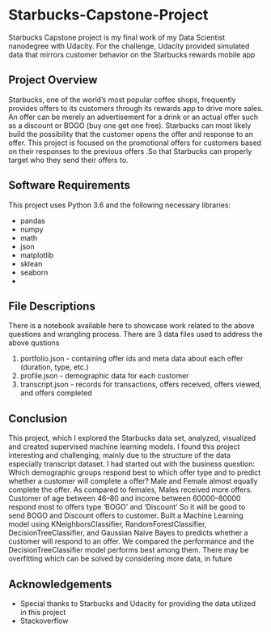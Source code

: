 # Starbucks-Capstone-Project
Starbucks Capstone project is my final work of my Data Scientist nanodegree with Udacity. For the challenge, Udacity provided simulated data that mirrors customer behavior on the Starbucks rewards mobile app

## Project Overview
Starbucks, one of the world’s most popular coffee shops, frequently provides offers to its customers through its rewards app to drive more sales. An offer can be merely an advertisement for a drink or an actual offer such as a discount or BOGO (buy one get one free).  Starbucks can most likely build the possibility that the customer opens the offer and response to an offer. This project is focused on the promotional offers for customers based on their responses to the previous offers .So that Starbucks can properly target who they send their offers to.

## Software Requirements
This project uses Python 3.6 and the following necessary libraries:
-	pandas
-	numpy
-	math
-	json
-	matplotlib
-	sklean
-	seaborn
- 

## File Descriptions
There is a notebook available here to showcase work related to the above questions and wrangling process. There are 3 data files used to address the above qustions
1.	portfolio.json - containing offer ids and meta data about each offer (duration, type, etc.)
2.	profile.json - demographic data for each customer
3.	transcript.json - records for transactions, offers received, offers viewed, and offers completed


## Conclusion
This project, which I explored the Starbucks data set, analyzed, visualized and created supervised machine learning models. I found this project interesting and challenging, mainly due to the structure of the data especially transcript dataset. I had started out with the business question:
Which demographic groups respond best to which offer type and to predict whether a customer will complete a offer?
Male and Female almost equally complete the offer. As compared to females, Males received more offers. Customer of age between 46–80 and income between 60000–80000 respond most to offers type ‘BOGO’ and ‘Discount’ So it will be good to send BOGO and Discount offers to customer.
Built a Machine Learning model using KNeighborsClassifier, RandomForestClassifier, DecisionTreeClassifier, and Gaussian Naive Bayes to predicts whether a customer will respond to an offer. We compared the performance and the DecisionTreeClassifier model performs best among them.
There may be overfitting which can be solved by considering more data, in future

## Acknowledgements

- Special thanks to Starbucks and Udacity for providing the data utilized in this project
- Stackoverflow

